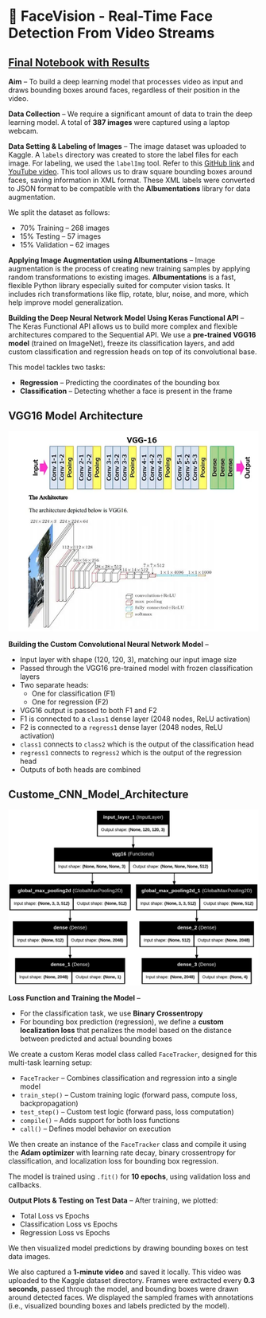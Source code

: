 # 🎯 FaceVision - Real-Time Face Detection From Video Streams

## [Final Notebook with Results](https://www.kaggle.com/code/kartikparatkar/facevision-real-timefacedetectionfromvideostreams?scriptVersionId=234191458)

**Aim** – To build a deep learning model that processes video as input and draws bounding boxes around faces, regardless of their position in the video.

**Data Collection** – We require a significant amount of data to train the deep learning model. A total of **387 images** were captured using a laptop webcam.

**Data Setting & Labeling of Images** – The image dataset was uploaded to Kaggle. A `labels` directory was created to store the label files for each image. For labeling, we used the `labelImg` tool. Refer to this [GitHub link](https://github.com/HumanSignal/labelImg) and [YouTube video](https://www.youtube.com/watch?v=fjynQ9P2C08). This tool allows us to draw square bounding boxes around faces, saving information in XML format. These XML labels were converted to JSON format to be compatible with the **Albumentations** library for data augmentation.

We split the dataset as follows:
- 70% Training – 268 images  
- 15% Testing – 57 images  
- 15% Validation – 62 images

**Applying Image Augmentation using Albumentations** – Image augmentation is the process of creating new training samples by applying random transformations to existing images. **Albumentations** is a fast, flexible Python library especially suited for computer vision tasks. It includes rich transformations like flip, rotate, blur, noise, and more, which help improve model generalization.

**Building the Deep Neural Network Model Using Keras Functional API** – The Keras Functional API allows us to build more complex and flexible architectures compared to the Sequential API. We use a **pre-trained VGG16 model** (trained on ImageNet), freeze its classification layers, and add custom classification and regression heads on top of its convolutional base.

This model tackles two tasks:
- **Regression** – Predicting the coordinates of the bounding box
- **Classification** – Detecting whether a face is present in the frame

## VGG16 Model Architecture

![VGG16 Model Architecture](https://github.com/KARTIKPARATKAR/FaceVision-Real-Time-Face-Detection-From-Video-Streams/blob/main/VGG16_Model.jpg)

**Building the Custom Convolutional Neural Network Model** –
- Input layer with shape (120, 120, 3), matching our input image size
- Passed through the VGG16 pre-trained model with frozen classification layers
- Two separate heads:
  - One for classification (F1)
  - One for regression (F2)
- VGG16 output is passed to both F1 and F2
- F1 is connected to a `class1` dense layer (2048 nodes, ReLU activation)
- F2 is connected to a `regress1` dense layer (2048 nodes, ReLU activation)
- `class1` connects to `class2` which is the output of the classification head
- `regress1` connects to `regress2` which is the output of the regression head
- Outputs of both heads are combined

## Custome_CNN_Model_Architecture

![Custome_CNN_Model_Architecture](https://github.com/KARTIKPARATKAR/FaceVision-Real-Time-Face-Detection-From-Video-Streams/blob/main/facetracker_model.png)

**Loss Function and Training the Model** –  
- For the classification task, we use **Binary Crossentropy**
- For bounding box prediction (regression), we define a **custom localization loss** that penalizes the model based on the distance between predicted and actual bounding boxes

We create a custom Keras model class called `FaceTracker`, designed for this multi-task learning setup:

- `FaceTracker` – Combines classification and regression into a single model
- `train_step()` – Custom training logic (forward pass, compute loss, backpropagation)
- `test_step()` – Custom test logic (forward pass, loss computation)
- `compile()` – Adds support for both loss functions
- `call()` – Defines model behavior on execution

We then create an instance of the `FaceTracker` class and compile it using the **Adam optimizer** with learning rate decay, binary crossentropy for classification, and localization loss for bounding box regression.

The model is trained using `.fit()` for **10 epochs**, using validation loss and callbacks.

**Output Plots & Testing on Test Data** –
After training, we plotted:
- Total Loss vs Epochs
- Classification Loss vs Epochs
- Regression Loss vs Epochs

We then visualized model predictions by drawing bounding boxes on test data images.

We also captured a **1-minute video** and saved it locally. This video was uploaded to the Kaggle dataset directory. Frames were extracted every **0.3 seconds**, passed through the model, and bounding boxes were drawn around detected faces. We displayed the sampled frames with annotations (i.e., visualized bounding boxes and labels predicted by the model).
